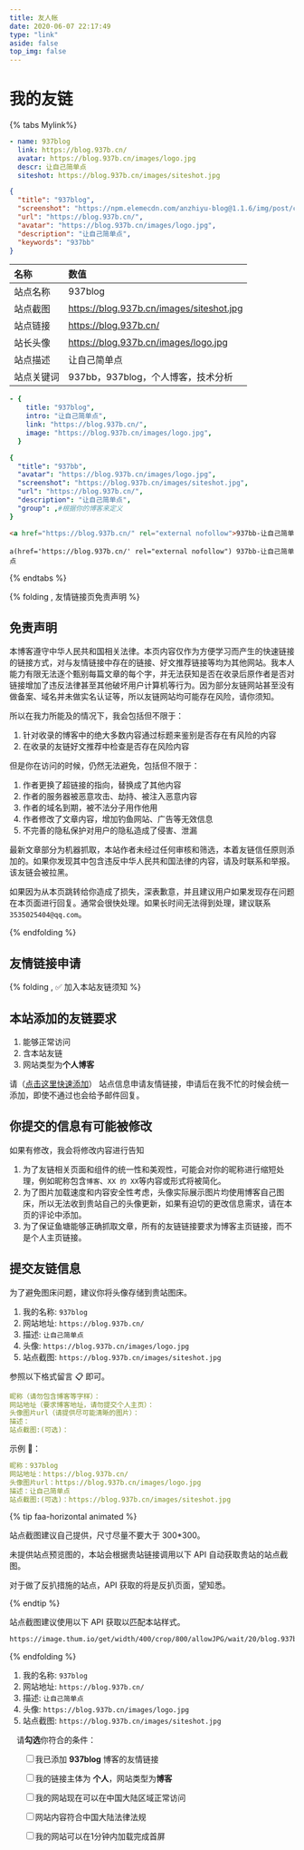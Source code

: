 ```yaml
---
title: 友人帐
date: 2020-06-07 22:17:49
type: "link"
aside: false
top_img: false
---
```


<h1>我的友链</h1>

{% tabs Mylink%}

<!-- tab 🙋 butterfly-💭candy -->

```yml
- name: 937blog
  link: https://blog.937b.cn/
  avatar: https://blog.937b.cn/images/logo.jpg
  descr: 让自己简单点
  siteshot: https://blog.937b.cn/images/siteshot.jpg
```

<!-- endtab -->

<!-- tab ☀️Volantis -->

```json
{
  "title": "937blog",
  "screenshot": "https://npm.elemecdn.com/anzhiyu-blog@1.1.6/img/post/common/anheyu.comp.jpg",
  "url": "https://blog.937b.cn/",
  "avatar": "https://blog.937b.cn/images/logo.jpg",
  "description": "让自己简单点",
  "keywords": "937bb"
}
```

<!-- endtab -->

<!-- tab 🌴General -->

| 名称       | 数值                                                                      |
| :--------- | :------------------------------------------------------------------------ |
| 站点名称   | 937blog                                                               |
| 站点截图   | https://blog.937b.cn/images/siteshot.jpg |
| 站点链接   | https://blog.937b.cn/                                                        |
| 站长头像   | https://blog.937b.cn/images/logo.jpg       |
| 站点描述   | 让自己简单点                                                        |
| 站点关键词 | 937bb，937blog，个人博客，技术分析                                                |

<!-- endtab -->

<!-- tab Fuild -->

```yml
- {
    title: "937blog",
    intro: "让自己简单点",
    link: "https://blog.937b.cn/",
    image: "https://blog.937b.cn/images/logo.jpg",
  }
```

<!-- endtab -->

<!-- tab Volantis -->

```yml
{
  "title": "937bb",
  "avatar": "https://blog.937b.cn/images/logo.jpg",
  "screenshot": "https://blog.937b.cn/images/siteshot.jpg",
  "url": "https://blog.937b.cn/",
  "description": "让自己简单点",
  "group": ,#根据你的博客来定义
}
```

<!-- endtab -->

<!-- tab Html -->

```html
<a href="https://blog.937b.cn/" rel="external nofollow">937bb-让自己简单点</a>
```

<!-- endtab -->

<!-- tab Jade -->

```code
a(href='https://blog.937b.cn/' rel="external nofollow") 937bb-让自己简单点
```

<!-- endtab -->

{% endtabs %}

{% folding , 友情链接页免责声明 %}

## 免责声明

本博客遵守中华人民共和国相关法律。本页内容仅作为方便学习而产生的快速链接的链接方式，对与友情链接中存在的链接、好文推荐链接等均为其他网站。我本人能力有限无法逐个甄别每篇文章的每个字，并无法获知是否在收录后原作者是否对链接增加了违反法律甚至其他破坏用户计算机等行为。因为部分友链网站甚至没有做备案、域名并未做实名认证等，所以友链网站均可能存在风险，请你须知。

所以在我力所能及的情况下，我会包括但不限于：

1. 针对收录的博客中的绝大多数内容通过标题来鉴别是否存在有风险的内容
2. 在收录的友链好文推荐中检查是否存在风险内容

但是你在访问的时候，仍然无法避免，包括但不限于：

1. 作者更换了超链接的指向，替换成了其他内容
2. 作者的服务器被恶意攻击、劫持、被注入恶意内容
3. 作者的域名到期，被不法分子用作他用
4. 作者修改了文章内容，增加钓鱼网站、广告等无效信息
5. 不完善的隐私保护对用户的隐私造成了侵害、泄漏

最新文章部分为机器抓取，本站作者未经过任何审核和筛选，本着友链信任原则添加的。如果你发现其中包含违反中华人民共和国法律的内容，请及时联系和举报。该友链会被拉黑。

如果因为从本页跳转给你造成了损失，深表歉意，并且建议用户如果发现存在问题在本页面进行回复。通常会很快处理。如果长时间无法得到处理，建议联系`3535025404@qq.com`。

{% endfolding %}

<!-- {% folding , 出现问题的友链 %}

## 出现问题的友链

如果友链出现问题会展示在这里，如果已解决问题还请告知。

```yml
- name: 大锤
  link: https://dddachui.top
  avatar: https://img02.anheyu.com/adminuploads/1/2022/09/04/6314070f8005a.webp!linkavatar
  descr: 运维本是逆天而行,死在路上也很正常
  siteshot: https://img02.anheyu.com/adminuploads/1/2022/09/04/6314070f5b281.webp

```

{% endfolding %} -->

## 友情链接申请

{% folding , ✅ 加入本站友链须知 %}

## 本站添加的友链要求

1. 能够正常访问
2. 含本站友链
3. 网站类型为<strong>个人博客</strong>

请（<a onclick="anzhiyu.addFriendLink()" href="#post-comment">点击这里快速添加</a>） 站点信息申请友情链接，申请后在我不忙的时候会统一添加，即使不通过也会给予邮件回复。

## 你提交的信息有可能被修改

如果有修改，我会将修改内容进行告知

1. 为了友链相关页面和组件的统一性和美观性，可能会对你的昵称进行缩短处理，例如昵称包含`博客`、`XX 的 XX`等内容或形式将被简化。
2. 为了图片加载速度和内容安全性考虑，头像实际展示图片均使用博客自己图床，所以无法收到贵站自己的头像更新，如果有迫切的更改信息需求，请在本页的评论中添加。
3. 为了保证鱼塘能够正确抓取文章，所有的友链链接要求为博客主页链接，而不是个人主页链接。

## 提交友链信息

为了避免图床问题，建议你将头像存储到贵站图床。

1. 我的名称: `937blog`
2. 网站地址: `https://blog.937b.cn/`
3. 描述: `让自己简单点`
4. 头像: `https://blog.937b.cn/images/logo.jpg`
5. 站点截图: `https://blog.937b.cn/images/siteshot.jpg`

参照以下格式留言 📋 即可。

```yml
昵称（请勿包含博客等字样）：
网站地址（要求博客地址，请勿提交个人主页）：
头像图片url（请提供尽可能清晰的图片）：
描述：
站点截图:(可选)：
```

示例 📢：

```yml
昵称：937blog
网站地址：https://blog.937b.cn/
头像图片url：https://blog.937b.cn/images/logo.jpg
描述：让自己简单点
站点截图:(可选)：https://blog.937b.cn/images/siteshot.jpg
```

{% tip faa-horizontal animated %}

站点截图建议自己提供，尺寸尽量不要大于 300\*300。

未提供站点预览图的，本站会根据贵站链接调用以下 API 自动获取贵站的站点截图。

对于做了反扒措施的站点，API 获取的将是反扒页面，望知悉。

{% endtip %}

站点截图建议使用以下 API 获取以匹配本站样式。

```markdown
https://image.thum.io/get/width/400/crop/800/allowJPG/wait/20/blog.937b.cn/https://<你的域名>/
```

{% endfolding %}

1. 我的名称: `937blog`
2. 网站地址: `https://blog.937b.cn/`
3. 描述: `让自己简单点`
4. 头像: `https://blog.937b.cn/images/logo.jpg`
5. 站点截图: `https://blog.937b.cn/images/siteshot.jpg`

<p  style="padding: 0px 0px 0px 0.8rem;">
请<strong>勾选</strong>你符合的条件：
</p>

<div id="friendlink_checkboxs" style="padding: 0px 0px 0px 1.6rem;">
  <p>
    <label class="checkbox"><input type="checkbox" id="checkbox1" onclick="checkForm()">我已添加 <b>937blog</b> 博客的友情链接</label>
  </p>
  <p>
    <label class="checkbox"><input type="checkbox" id="checkbox2" onclick="checkForm()">我的链接主体为 <b>个人</b>，网站类型为<b>博客</b></label>
  </p>
  <p>
    <label class="checkbox"><input type="checkbox" id="checkbox3" onclick="checkForm()">我的网站现在可以在中国大陆区域正常访问</label>
  </p>
  <p>
    <label class="checkbox"><input type="checkbox" id="checkbox4" onclick="checkForm()">网站内容符合中国大陆法律法规</label>
  </p>
  <p>
    <label class="checkbox"><input type="checkbox" id="checkbox5" onclick="checkForm()">我的网站可以在1分钟内加载完成首屏</label>
  </p>
</div>

<script>
    var twikooSubmit = document.getElementsByClassName("tk-submit")[0];
    if(twikooSubmit) {
      twikooSubmit.style.opacity = "0";
    }
    function checkForm() {
        var checkbox1 = document.getElementById("checkbox1");
        var checkbox2 = document.getElementById("checkbox2");
        var checkbox3 = document.getElementById("checkbox3");
        var checkbox4 = document.getElementById("checkbox4");
        var checkbox5 = document.getElementById("checkbox5");
        var twikooSubmit = document.getElementsByClassName("tk-submit")[0];
        if (checkbox1.checked && checkbox2.checked && checkbox3.checked && checkbox4.checked && checkbox5.checked) {
            twikooSubmit.style.opacity = "1";
            twikooSubmit.style.height = "auto";
            twikooSubmit.style.overflow = "auto";
            var input = document.getElementsByClassName('el-textarea__inner')[0];
            let evt = document.createEvent('HTMLEvents');
            evt.initEvent('input', true, true);
            input.value = '昵称（请勿包含博客等字样）：\n网站地址（要求博客地址，请勿提交个人主页）：\n头像图片url（请提供尽可能清晰的图片）：\n描述：\n';
            input.dispatchEvent(evt);
            input.focus();
            input.setSelectionRange(-1, -1);
        } else {
            twikooSubmit.style.opacity = "0";
            twikooSubmit.style.height = "0";
            twikooSubmit.style.overflow = "hidden";
        }
    }
</script>

<style>
.tk-comments > .tk-submit {
  opacity: 0;
  height: 0;
  transition: opacity 0.5s, height 0.5s;
  overflow: hidden;
}
</style>
